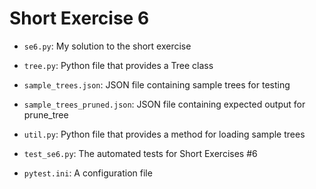 # Short Exercise 6

- `se6.py`: My solution to the short exercise

- `tree.py`: Python file that provides a Tree class

- `sample_trees.json`: JSON file containing sample trees for testing

- `sample_trees_pruned.json`: JSON file containing expected output for prune_tree

- `util.py`: Python file that provides a method for loading sample trees

- `test_se6.py`: The automated tests for Short Exercises #6

- `pytest.ini`: A configuration file
